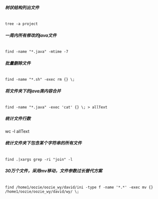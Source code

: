 ##### 树状结构列出文件
```

tree -a project

```

##### 一周内所有修改的java文件
```

find -name "*.java" -mtime -7

```

##### 批量删除文件
```

find -name "*.sh" -exec rm {} \;

```

##### 将文件夹下的java类内容合并
```

find -name "*.java" -exec 'cat' {} \; > allText

```

##### 统计文件行数
wc -l allText


##### 统计文件夹下包含某个字符串的所有文件
```

find .|xargs grep -ri "join" -l

```


##### 30万个文件，采用mv移动，文件参数过长替代方案

```

find /home1/oozie/oozie_wy/david/ini -type f -name '*.*' -exec mv {} /home1/oozie/oozie_wy/david/wy/ \;

```
